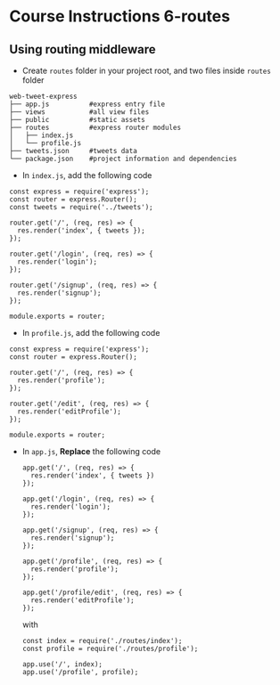 # Course Instructions 6-routes

## Using routing middleware
- Create `routes` folder in your project root, and two files inside `routes` folder
```
web-tweet-express
├── app.js          #express entry file
├── views           #all view files
├── public          #static assets
├── routes          #express router modules
│   ├── index.js
│   └── profile.js
├── tweets.json     #tweets data
└── package.json    #project information and dependencies
```
- In `index.js`, add the following code
```
const express = require('express');
const router = express.Router();
const tweets = require('../tweets');

router.get('/', (req, res) => {
  res.render('index', { tweets });
});

router.get('/login', (req, res) => {
  res.render('login');
});

router.get('/signup', (req, res) => {
  res.render('signup');
});

module.exports = router;
```
- In `profile.js`, add the following code
```
const express = require('express');
const router = express.Router();

router.get('/', (req, res) => {
  res.render('profile');
});

router.get('/edit', (req, res) => {
  res.render('editProfile');
});

module.exports = router;
```
- In `app.js`, **Replace** the following code
  ```
  app.get('/', (req, res) => {
    res.render('index', { tweets })
  });

  app.get('/login', (req, res) => {
    res.render('login');
  });

  app.get('/signup', (req, res) => {
    res.render('signup');
  });

  app.get('/profile', (req, res) => {
    res.render('profile');
  });

  app.get('/profile/edit', (req, res) => {
    res.render('editProfile');
  });
  ```
  with
  ```
  const index = require('./routes/index');
  const profile = require('./routes/profile');

  app.use('/', index);
  app.use('/profile', profile);
  ```